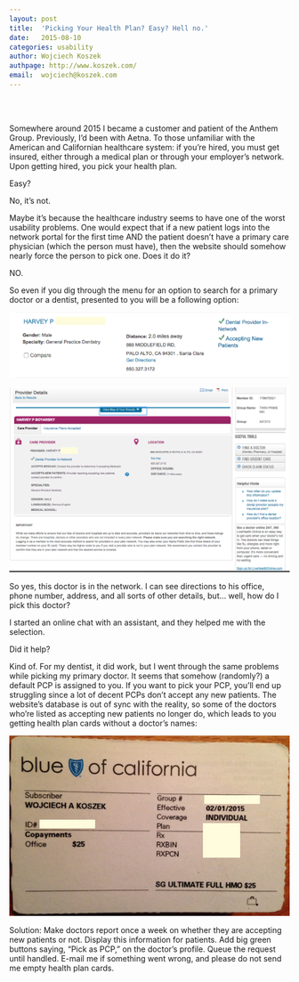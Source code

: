 ```yaml
---
layout: post
title:	'Picking Your Health Plan? Easy? Hell no.'
date:   2015-08-10
categories: usability
author: Wojciech Koszek
authpage: http://www.koszek.com/
email:	wojciech@koszek.com
---
```


<br><br>

Somewhere around 2015 I became a customer and patient of the Anthem
Group. Previously, I’d been with Aetna. To those unfamiliar with the
American and Californian healthcare system: if you’re hired, you must
get insured, either through a medical plan or through your employer’s
network. Upon getting hired, you pick your health plan.

Easy?

No, it’s not.

Maybe it’s because the healthcare industry seems to have one of the
worst usability problems. One would expect that if a new patient logs
into the network portal for the first time AND the patient doesn’t have
a primary care physician (which the person must have), then the website
should somehow nearly force the person to pick one. Does it do it?

NO.

So even if you dig through the menu for an option to search for a
primary doctor or a dentist, presented to you will be a following
option:

![](/images/2015-08-03-usability_anthem/image02.png)

![](/images/2015-08-03-usability_anthem/image03.png)

So yes, this doctor is in the network. I can see directions to his
office, phone number, address, and all sorts of other details, but…
well, how do I pick this doctor?

I started an online chat with an assistant, and they helped me with the
selection.

Did it help?

Kind of. For my dentist, it did work, but I went through the same
problems while picking my primary doctor. It seems that somehow
(randomly?) a default PCP is assigned to you. If you want to pick your
PCP, you’ll end up struggling since a lot of decent PCPs don’t accept
any new patients. The website’s database is out of sync with the
reality, so some of the doctors who’re listed as accepting new patients
no longer do, which leads to you getting health plan cards without a
doctor’s names:

![](/images/2015-08-03-usability_anthem/health_card.JPG)

Solution: Make doctors report once a week on whether they are accepting
new patients or not. Display this information for patients. Add big
green buttons saying, “Pick as PCP,” on the doctor’s profile. Queue the
request until handled. E-mail me if something went wrong, and please do
not send me empty health plan cards.
